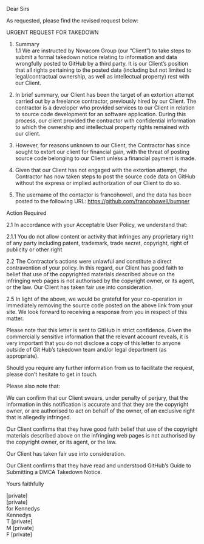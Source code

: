 Dear Sirs  

As requested, please find the revised request below:

URGENT REQUEST FOR TAKEDOWN

1.  Summary  
1.1  We are instructed by Novacom Group (our “Client”) to take steps to submit a formal takedown notice relating to information and data wrongfully posted to GitHub by a third party. It is our Client’s position that all rights pertaining to the posted data (including but not limited to legal/contractual ownership, as well as intellectual property) rest with our Client.  
2. In brief summary, our Client has been the target of an extortion attempt carried out by a freelance contractor, previously hired by our Client. The contractor is a developer who provided services to our Client in relation to source code development for an software application.   During this process, our client provided the contractor with confidential information to which the ownership and intellectual property rights remained with our client.  

3. However, for reasons unknown to our Client, the Contractor has since sought to extort our client for financial gain, with the threat of posting source code belonging to our Client unless a financial payment is made.

4. Given that our Client has not engaged with the extortion attempt, the Contractor has now taken steps to post the source code data on GitHub without the express or implied authorization of our Client to do so.

5. The username of the contactor is francohowell, and the data has been posted to the following URL: https://github.com/francohowell/bumper

 

Action Required
 

2.1 In accordance with your Acceptable User Policy, we understand that:

 

2.1.1           You do not allow content or activity that infringes any proprietary right of any party including patent, trademark, trade secret, copyright, right of publicity or other right

 

2.2               The Contractor’s actions were unlawful and constitute a direct contravention of your policy.  In this regard, our Client has good faith to belief that use of the copyrighted materials described above on the infringing web pages is not authorised by the copyright owner, or its agent, or the law.  Our Client has taken fair use into consideration. 

 

2.5 In light of the above, we would be grateful for your co-operation in immediately removing the source code posted on the above link from your site.  We look forward to receiving a response from you in respect of this matter.

 

Please note that this letter is sent to GitHub in strict confidence.  Given the commercially sensitive information that the relevant account reveals, it is very important that you do not disclose a copy of this letter to anyone outside of Git Hub’s takedown team and/or legal department (as appropriate). 

Should you require any further information from us to facilitate the request, please don’t hesitate to get in touch.

Please also note that:

We can confirm that our Client swears, under penalty of perjury, that the information in this notification is accurate and that they are the copyright owner, or are authorised to act on behalf of the owner, of an exclusive right that is allegedly infringed. 

Our Client confirms that they have good faith belief that use of the copyright materials described above on the infringing web pages is not authorised by the copyright owner, or its agent, or the law. 

Our Client has taken fair use into consideration.

Our Client confirms that they have read and understood GitHub’s Guide to Submitting a DMCA Takedown Notice.

Yours faithfully


[private]  
[private]  
for Kennedys  
Kennedys  
T [private]  
M [private]  
F [private]  
